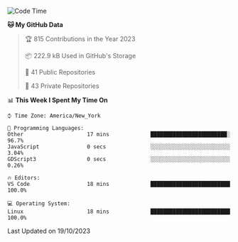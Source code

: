 <!--START_SECTION:waka-->
![Code Time](http://img.shields.io/badge/Code%20Time-225%20hrs%2019%20mins-blue)

**🐱 My GitHub Data** 

> 🏆 815 Contributions in the Year 2023
 > 
> 📦 222.9 kB Used in GitHub's Storage 
 > 
> 📜 41 Public Repositories 
 > 
> 🔑 43 Private Repositories  
 > 
📊 **This Week I Spent My Time On** 

```text
⌚︎ Time Zone: America/New_York

💬 Programming Languages: 
Other                    17 mins             ████████████████████████░   96.7% 
JavaScript               0 secs              ░░░░░░░░░░░░░░░░░░░░░░░░░   3.04% 
GDScript3                0 secs              ░░░░░░░░░░░░░░░░░░░░░░░░░   0.26%

🔥 Editors: 
VS Code                  18 mins             █████████████████████████   100.0%

💻 Operating System: 
Linux                    18 mins             █████████████████████████   100.0%

```


 Last Updated on 19/10/2023
<!--END_SECTION:waka-->